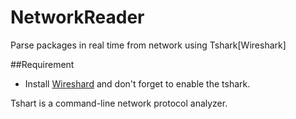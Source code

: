 # NetworkReader
Parse packages in real time from network using Tshark[Wireshark]

##Requirement
 * Install [Wireshard](https://www.wireshark.org/#download) and don't forget to enable the tshark.

 Tshart is a command-line network protocol analyzer.
